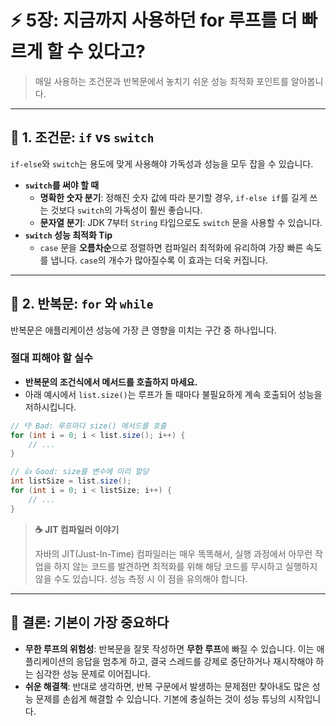 # ⚡️ 5장: 지금까지 사용하던 for 루프를 더 빠르게 할 수 있다고?

> 매일 사용하는 조건문과 반복문에서 놓치기 쉬운 성능 최적화 포인트를 알아봅니다.

---

## 🚦 1. 조건문: `if` vs `switch`

`if-else`와 `switch`는 용도에 맞게 사용해야 가독성과 성능을 모두 잡을 수 있습니다.

- **`switch`를 써야 할 때**
  - **명확한 숫자 분기**: 정해진 숫자 값에 따라 분기할 경우, `if-else if`를 길게 쓰는 것보다 `switch`의 가독성이 훨씬 좋습니다.
  - **문자열 분기**: JDK 7부터 `String` 타입으로도 `switch` 문을 사용할 수 있습니다.
- **`switch` 성능 최적화 Tip**
  - `case` 문을 **오름차순**으로 정렬하면 컴파일러 최적화에 유리하여 가장 빠른 속도를 냅니다. `case`의 개수가 많아질수록 이 효과는 더욱 커집니다.

---

## 🔄 2. 반복문: `for` 와 `while`

반복문은 애플리케이션 성능에 가장 큰 영향을 미치는 구간 중 하나입니다.

### **절대 피해야 할 실수**

- **반복문의 조건식에서 메서드를 호출하지 마세요.**
- 아래 예시에서 `list.size()`는 루프가 돌 때마다 불필요하게 계속 호출되어 성능을 저하시킵니다.

```java
// 👎 Bad: 루프마다 size() 메서드를 호출
for (int i = 0; i < list.size(); i++) {
    // ...
}

// 👍 Good: size를 변수에 미리 할당
int listSize = list.size();
for (int i = 0; i < listSize; i++) {
    // ...
}
```

> **☕️ JIT 컴파일러 이야기**
>
> 자바의 JIT(Just-In-Time) 컴파일러는 매우 똑똑해서, 실행 과정에서 아무런 작업을 하지 않는 코드를 발견하면 최적화를 위해 해당 코드를 무시하고 실행하지 않을 수도 있습니다. 성능 측정 시 이 점을 유의해야 합니다.

---

## 🎯 결론: 기본이 가장 중요하다

- **무한 루프의 위험성**: 반복문을 잘못 작성하면 **무한 루프**에 빠질 수 있습니다. 이는 애플리케이션의 응답을 멈추게 하고, 결국 스레드를 강제로 중단하거나 재시작해야 하는 심각한 성능 문제로 이어집니다.
- **쉬운 해결책**: 반대로 생각하면, 반복 구문에서 발생하는 문제점만 찾아내도 많은 성능 문제를 손쉽게 해결할 수 있습니다. 기본에 충실하는 것이 성능 튜닝의 시작입니다.
